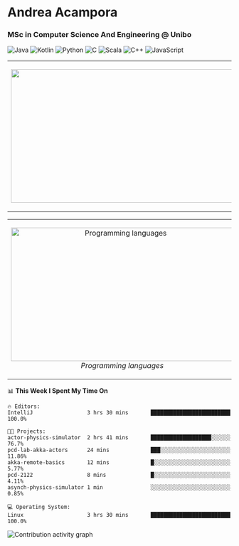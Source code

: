 # Andrea Acampora
### MSc in Computer Science And Engineering @ Unibo

![Java](https://img.shields.io/badge/Java-Good-Green)
![Kotlin](https://img.shields.io/badge/Kotlin-Intermediate-blue)
![Python](https://img.shields.io/badge/Python-Intermediate-blue)
![C](https://img.shields.io/badge/C-Intermediate-blue)
![Scala](https://img.shields.io/badge/Scala-Beginner-yellow)
![C++](https://img.shields.io/badge/C++-Beginner-yellow)
![JavaScript](https://img.shields.io/badge/JavaScript-Beginner-yellow)


<table>
  <tr>
    <td> 
    <p align="center">
    <img src="https://github-readme-stats.vercel.app/api?username=andrea-acampora&show_icons=true&theme=gruvbox&hide_border=false" width="500px" height="300px">
    <br>
  </p> 
</td>
<td> 
  <p align="center">
    <img src="https://github-readme-streak-stats.herokuapp.com/?user=andrea-acampora&theme=gruvbox&hide_border=false" width="500px" height="300px">
    <br>
  </p> 
</td>
</tr>
</table>

<table>
  <tr>
    <td> 
    <p align="center">
    <img alt="Programming languages" src="https://wakatime.com/share/@Arop/7b1d5c62-1d9f-4a3a-836c-c29297ecc0b1.svg" width="500px" height="300px">
    <br>
    <em> Programming languages </em>
  </p> 
</td>
<td> 
  <p align="center">
    <img alt="Real-time daily coding hours" src="https://wakatime.com/share/@Arop/c3fe2869-5ef5-4bc3-8960-99ffe2d5723f.svg?sanitaze=true" width="500px" height="300px">
    <br>
    <em> Real-time daily coding hours </em>
  </p> 
</td>
</tr>
</table>

<!--START_SECTION:waka-->
📊 **This Week I Spent My Time On** 

```text
🔥 Editors: 
IntelliJ                 3 hrs 30 mins       █████████████████████████   100.0%

🐱‍💻 Projects: 
actor-physics-simulator  2 hrs 41 mins       ███████████████████░░░░░░   76.7% 
pcd-lab-akka-actors      24 mins             ███░░░░░░░░░░░░░░░░░░░░░░   11.86% 
akka-remote-basics       12 mins             █░░░░░░░░░░░░░░░░░░░░░░░░   5.77% 
pcd-2122                 8 mins              █░░░░░░░░░░░░░░░░░░░░░░░░   4.11% 
asynch-physics-simulator 1 min               ░░░░░░░░░░░░░░░░░░░░░░░░░   0.85%

💻 Operating System: 
Linux                    3 hrs 30 mins       █████████████████████████   100.0%

```


<!--END_SECTION:waka-->

<img alt="Contribution activity graph" src="charts/image.svg">

